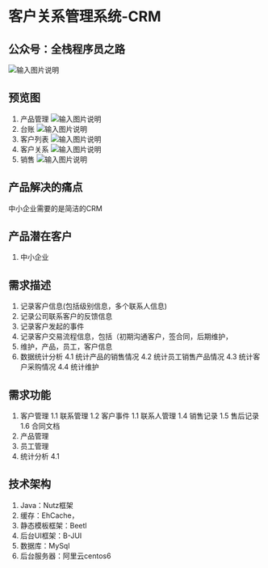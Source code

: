 # 客户关系管理系统-CRM

## 公众号：全栈程序员之路
![输入图片说明](https://mp.weixin.qq.com/mp/qrcode?scene=10000004&size=102&__biz=MzIzMTE0NTE5Mg==&mid=2651421365&idx=1&sn=ec2b310f1888fca3560ba504af0077f5&send_time= "在这里输入图片标题")

## 预览图
1. 产品管理
![输入图片说明](https://git.oschina.net/uploads/images/2017/0715/222611_0032e688_3018.png "在这里输入图片标题")
2. 台账
![输入图片说明](https://git.oschina.net/uploads/images/2017/0715/222620_bb081852_3018.png "在这里输入图片标题")
3. 客户列表
![输入图片说明](https://git.oschina.net/uploads/images/2017/0715/222629_d1da1700_3018.png "在这里输入图片标题")
4. 客户关系
![输入图片说明](https://git.oschina.net/uploads/images/2017/0715/222641_44a42c69_3018.png "在这里输入图片标题")
5. 销售
![输入图片说明](https://git.oschina.net/uploads/images/2017/0715/222650_dba595d3_3018.png "在这里输入图片标题")

## 产品解决的痛点
中小企业需要的是简洁的CRM

## 产品潜在客户
1. 中小企业

## 需求描述
1. 记录客户信息(包括级别信息，多个联系人信息)
2. 记录公司联系客户的反馈信息
3. 记录客户发起的事件
5. 记录客户交易流程信息，包括（初期沟通客户，签合同，后期维护，
3. 维护，产品，员工，客户信息
4. 数据统计分析
	4.1 统计产品的销售情况
	4.2 统计员工销售产品情况
	4.3 统计客户采购情况
	4.4 统计维护

## 需求功能
1. 客户管理
	1.1 联系管理
	1.2 客户事件
	1.1 联系人管理
	1.4 销售记录
	1.5 售后记录
	1.6 合同文档
2. 产品管理
3. 员工管理
4. 统计分析
	4.1 

## 技术架构
1. Java：Nutz框架
2. 缓存：EhCache，
3. 静态模板框架：Beetl
4. 后台UI框架：B-JUI
5. 数据库：MySql
6. 后台服务器：阿里云centos6
